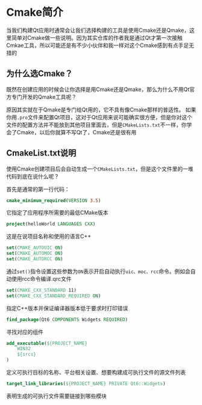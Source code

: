 # Cmake简介

当我们构建Qt应用时通常会让我们选择构建的工具是使用Cmake还是Qmake，这里简单对Cmake做一些说明。因为其实仓库的作者我是通过Qt才第一次接触Cmkae工具，所以可能还是有不少小伙伴和我一样对这个Cmake感到有点手足无措的

## 为什么选Cmake？

既然在创建应用的时候会让你选择是用Cmake还是Qmake，那么为什么不用Qt官方专门开发的Qmake工具呢？

原因其实就在于Qmake是专门给Qt用的，它不具有像Cmake那样的普适性。
如果你用`.pro`文件来配置Qt项目，这对于Qt应用来说可能确实很方便，但是你对这个文件的配置方法并不能放到其他项目里面去，但是`CMakeLists.txt`不一样，你学会了Cmake，以后你就算不写Qt了，Cmake还是很有用

## CmakeList.txt说明

使用Cmake创建项目后会自动生成一个`CMakeLists.txt`，但是这个文件里的一堆代码到底在说什么呢？

首先是通常的第一行代码：

```cmake
cmake_minimum_required(VERSION 3.5)
```

它指定了应用程序所需要的最低CMake版本

```cmake
project(helloWorld LANGUAGES CXX)
```

这是在说项目名称和使用的语言C++

```cmake
set(CMAKE_AUTOUIC ON)
set(CMAKE_AUTOMOC ON)
set(CMAKE_AUTORCC ON)
```

通过`set()`指令设置这些参数为`ON`表示开启自动执行`uic、moc、rcc`命令。例如会自动使用rcc命令编译.qrc文件

```cmake
set(CMAKE_CXX_STANDARD 11)
set(CMAKE_CXX_STANDARD_REQUIRED ON)
```

指定C++版本并保证编译器版本低于要求时打印错误

```cmake
find_package(Qt6 COMPONENTS Widgets REQUIRED)
```

寻找对应的组件

```cmake
add_executable(${PROJECT_NAME}
    WIN32
    ${srcs} 
)
```

定义可执行目标的名称、平台相关设置、想要构建成可执行文件的源文件列表

```cmake
target_link_libraries(${PROJECT_NAME} PRIVATE Qt6::Widgets)
```

表明生成的可执行文件需要链接到哪些模块
